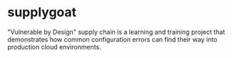 # supplygoat
"Vulnerable by Design" supply chain is a learning and training project that demonstrates how common configuration errors can find their way into production cloud environments.
